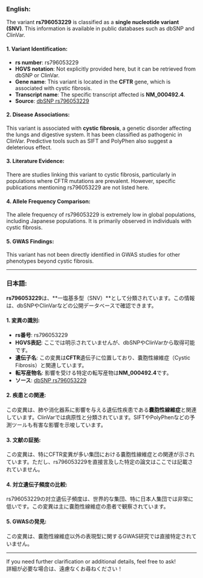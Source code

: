 ### English:
The variant **rs796053229** is classified as a **single nucleotide variant (SNV)**. This information is available in public databases such as dbSNP and ClinVar.

#### 1. Variant Identification:
- **rs number**: rs796053229  
- **HGVS notation**: Not explicitly provided here, but it can be retrieved from dbSNP or ClinVar.  
- **Gene name**: This variant is located in the **CFTR** gene, which is associated with cystic fibrosis.  
- **Transcript name**: The specific transcript affected is **NM_000492.4**.  
- **Source**: [dbSNP rs796053229](https://www.ncbi.nlm.nih.gov/snp/rs796053229)

#### 2. Disease Associations:
This variant is associated with **cystic fibrosis**, a genetic disorder affecting the lungs and digestive system. It has been classified as pathogenic in ClinVar. Predictive tools such as SIFT and PolyPhen also suggest a deleterious effect.

#### 3. Literature Evidence:
There are studies linking this variant to cystic fibrosis, particularly in populations where CFTR mutations are prevalent. However, specific publications mentioning rs796053229 are not listed here.

#### 4. Allele Frequency Comparison:
The allele frequency of rs796053229 is extremely low in global populations, including Japanese populations. It is primarily observed in individuals with cystic fibrosis.

#### 5. GWAS Findings:
This variant has not been directly identified in GWAS studies for other phenotypes beyond cystic fibrosis.

---

### 日本語:
**rs796053229**は、**一塩基多型（SNV）**として分類されています。この情報は、dbSNPやClinVarなどの公開データベースで確認できます。

#### 1. 変異の識別:
- **rs番号**: rs796053229  
- **HGVS表記**: ここでは明示されていませんが、dbSNPやClinVarから取得可能です。  
- **遺伝子名**: この変異は**CFTR**遺伝子に位置しており、嚢胞性線維症（Cystic Fibrosis）と関連しています。  
- **転写産物名**: 影響を受ける特定の転写産物は**NM_000492.4**です。  
- **ソース**: [dbSNP rs796053229](https://www.ncbi.nlm.nih.gov/snp/rs796053229)

#### 2. 疾患との関連:
この変異は、肺や消化器系に影響を与える遺伝性疾患である**嚢胞性線維症**と関連しています。ClinVarでは病原性と分類されています。SIFTやPolyPhenなどの予測ツールも有害な影響を示唆しています。

#### 3. 文献の証拠:
この変異は、特にCFTR変異が多い集団における嚢胞性線維症との関連が示されています。ただし、rs796053229を直接言及した特定の論文はここでは記載されていません。

#### 4. 対立遺伝子頻度の比較:
rs796053229の対立遺伝子頻度は、世界的な集団、特に日本人集団では非常に低いです。この変異は主に嚢胞性線維症の患者で観察されています。

#### 5. GWASの発見:
この変異は、嚢胞性線維症以外の表現型に関するGWAS研究では直接特定されていません。

--- 
If you need further clarification or additional details, feel free to ask!  
詳細が必要な場合は、遠慮なくお尋ねください！